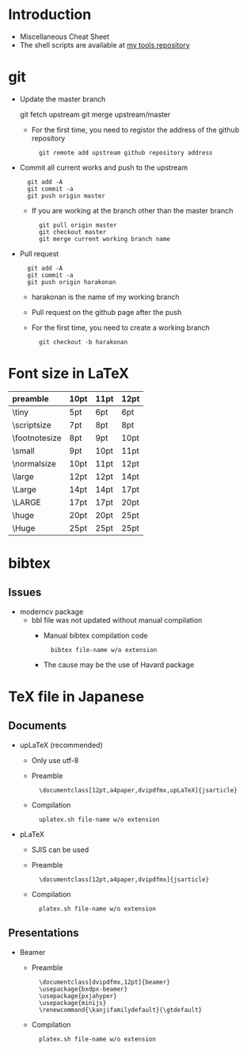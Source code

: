 # Introduction
- Miscellaneous Cheat Sheet
- The shell scripts are available at [my tools repository](https://github.com/harakonan/tools/tree/master/sh)

# git
- Update the master branch

	git fetch upstream
	git merge upstream/master

	- For the first time, you need to registor the address of the github repository

			git remote add upstream github repository address

- Commit all current works and push to the upstream

		git add -A
		git commit -a
		git push origin master

	- If you are working at the branch other than the master branch

			git pull origin master
			git checkout master
			git merge current working branch name

- Pull request

		git add -A
		git commit -a
		git push origin harakonan

	- harakonan is the name of my working branch
	- Pull request on the github page after the push
	- For the first time, you need to create a working branch

			git checkout -b harakonan


# Font size in LaTeX
| preamble | 10pt | 11pt | 12pt |
|:---|:---|:---|:---|
| \tiny | 5pt | 6pt | 6pt |
| \scriptsize | 7pt | 8pt | 8pt |
| \footnotesize | 8pt | 9pt | 10pt |
| \small | 9pt | 10pt | 11pt |
| \normalsize | 10pt | 11pt | 12pt |
| \large | 12pt | 12pt | 14pt |
| \Large | 14pt | 14pt | 17pt |
| \LARGE | 17pt | 17pt | 20pt |
| \huge | 20pt | 20pt | 25pt |
| \Huge | 25pt | 25pt | 25pt |

# bibtex
## Issues
- moderncv package
	- bbl file was not updated without manual compilation
		- Manual bibtex compilation code

				bibtex file-name w/o extension

		- The cause may be the use of Havard package


# TeX file in Japanese
## Documents
- upLaTeX (recommended)
	- Only use utf-8
	- Preamble

		    \documentclass[12pt,a4paper,dvipdfmx,upLaTeX]{jsarticle}

	- Compilation

			uplatex.sh file-name w/o extension


- pLaTeX
	- SJIS can be used
	- Preamble

			\documentclass[12pt,a4paper,dvipdfmx]{jsarticle}

	- Compilation

			platex.sh file-name w/o extension


## Presentations
- Beamer
	- Preamble

			\documentclass[dvipdfmx,12pt]{beamer}
			\usepackage{bxdpx-beamer}
			\usepackage{pxjahyper}
			\usepackage{minijs}
			\renewcommand{\kanjifamilydefault}{\gtdefault}

	- Compilation

			platex.sh file-name w/o extension
